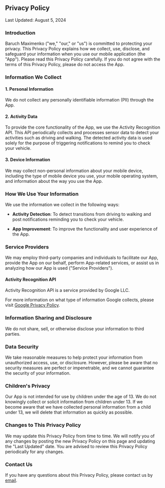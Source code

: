 ## Privacy Policy

Last Updated: August 5, 2024

### Introduction

Baruch Maximenko ("we," "our," or "us") is committed to protecting your privacy. This Privacy Policy explains how we collect, use, disclose, and safeguard your information when you use our mobile application (the "App"). Please read this Privacy Policy carefully. If you do not agree with the terms of this Privacy Policy, please do not access the App.

### Information We Collect

#### 1. Personal Information

We do not collect any personally identifiable information (PII) through the App.

#### 2. Activity Data

To provide the core functionality of the App, we use the Activity Recognition API. This API periodically collects and processes sensor data to detect your activities such as driving and walking. The detected activity data is used solely for the purpose of triggering notifications to remind you to check your vehicle.

#### 3. Device Information

We may collect non-personal information about your mobile device, including the type of mobile device you use, your mobile operating system, and information about the way you use the App.

### How We Use Your Information

We use the information we collect in the following ways:

* **Activity Detection**: To detect transitions from driving to walking and post notifications reminding you to check your vehicle.

* **App Improvement**: To improve the functionality and user experience of the App.

### Service Providers

We may employ third-party companies and individuals to facilitate our App, provide the App on our behalf, perform App-related services, or assist us in analyzing how our App is used ("Service Providers").

#### Activity Recognition API

Activity Recognition API is a service provided by Google LLC.

For more information on what type of information Google collects, please visit [Google Privacy Policy](https://policies.google.com/privacy).

### Information Sharing and Disclosure

We do not share, sell, or otherwise disclose your information to third parties.

### Data Security

We take reasonable measures to help protect your information from unauthorized access, use, or disclosure. However, please be aware that no security measures are perfect or impenetrable, and we cannot guarantee the security of your information.

### Children's Privacy

Our App is not intended for use by children under the age of 13. We do not knowingly collect or solicit information from children under 13. If we become aware that we have collected personal information from a child under 13, we will delete that information as quickly as possible.

### Changes to This Privacy Policy

We may update this Privacy Policy from time to time. We will notify you of any changes by posting the new Privacy Policy on this page and updating the "Last Updated" date. You are advised to review this Privacy Policy periodically for any changes.

### Contact Us

If you have any questions about this Privacy Policy, please contact us by [email](mailto:dev.bmax@gmail.com).
